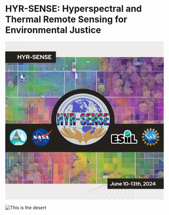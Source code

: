 # HYR-SENSE: Hyperspectral and Thermal Remote Sensing for Environmental Justice
![](./assets/esiil_content/Hyrsense.jpeg)



![This is the desert](assets/desert.png)
